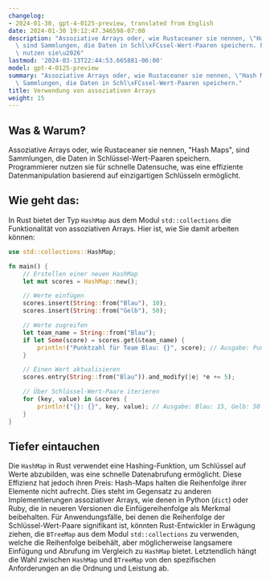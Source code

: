 ```yaml
---
changelog:
- 2024-01-30, gpt-4-0125-preview, translated from English
date: 2024-01-30 19:12:47.346598-07:00
description: "Assoziative Arrays oder, wie Rustaceaner sie nennen, \"Hash Maps\",\
  \ sind Sammlungen, die Daten in Schl\xFCssel-Wert-Paaren speichern. Programmierer\
  \ nutzen sie\u2026"
lastmod: '2024-03-13T22:44:53.665881-06:00'
model: gpt-4-0125-preview
summary: "Assoziative Arrays oder, wie Rustaceaner sie nennen, \"Hash Maps\", sind\
  \ Sammlungen, die Daten in Schl\xFCssel-Wert-Paaren speichern."
title: Verwendung von assoziativen Arrays
weight: 15
---
```


## Was & Warum?

Assoziative Arrays oder, wie Rustaceaner sie nennen, "Hash Maps", sind Sammlungen, die Daten in Schlüssel-Wert-Paaren speichern. Programmierer nutzen sie für schnelle Datensuche, was eine effiziente Datenmanipulation basierend auf einzigartigen Schlüsseln ermöglicht.

## Wie geht das:

In Rust bietet der Typ `HashMap` aus dem Modul `std::collections` die Funktionalität von assoziativen Arrays. Hier ist, wie Sie damit arbeiten können:

```Rust
use std::collections::HashMap;

fn main() {
    // Erstellen einer neuen HashMap
    let mut scores = HashMap::new();

    // Werte einfügen
    scores.insert(String::from("Blau"), 10);
    scores.insert(String::from("Gelb"), 50);

    // Werte zugreifen
    let team_name = String::from("Blau");
    if let Some(score) = scores.get(&team_name) {
        println!("Punktzahl für Team Blau: {}", score); // Ausgabe: Punktzahl für Team Blau: 10
    }

    // Einen Wert aktualisieren
    scores.entry(String::from("Blau")).and_modify(|e| *e += 5);

    // Über Schlüssel-Wert-Paare iterieren
    for (key, value) in &scores {
        println!("{}: {}", key, value); // Ausgabe: Blau: 15, Gelb: 50
    }
}
```

## Tiefer eintauchen

Die `HashMap` in Rust verwendet eine Hashing-Funktion, um Schlüssel auf Werte abzubilden, was eine schnelle Datenabrufung ermöglicht. Diese Effizienz hat jedoch ihren Preis: Hash-Maps halten die Reihenfolge ihrer Elemente nicht aufrecht. Dies steht im Gegensatz zu anderen Implementierungen assoziativer Arrays, wie denen in Python (`dict`) oder Ruby, die in neueren Versionen die Einfügereihenfolge als Merkmal beibehalten. Für Anwendungsfälle, bei denen die Reihenfolge der Schlüssel-Wert-Paare signifikant ist, könnten Rust-Entwickler in Erwägung ziehen, die `BTreeMap` aus dem Modul `std::collections` zu verwenden, welche die Reihenfolge beibehält, aber möglicherweise langsamere Einfügung und Abrufung im Vergleich zu `HashMap` bietet. Letztendlich hängt die Wahl zwischen `HashMap` und `BTreeMap` von den spezifischen Anforderungen an die Ordnung und Leistung ab.
